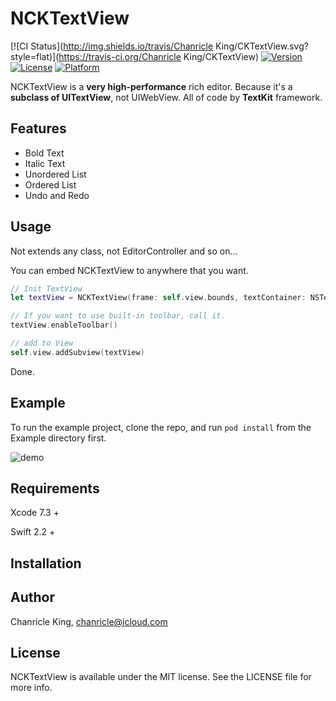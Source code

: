 # NCKTextView

[![CI Status](http://img.shields.io/travis/Chanricle King/CKTextView.svg?style=flat)](https://travis-ci.org/Chanricle King/CKTextView)
[![Version](https://img.shields.io/cocoapods/v/CKTextView.svg?style=flat)](http://cocoapods.org/pods/CKTextView)
[![License](https://img.shields.io/cocoapods/l/CKTextView.svg?style=flat)](http://cocoapods.org/pods/CKTextView)
[![Platform](https://img.shields.io/cocoapods/p/CKTextView.svg?style=flat)](http://cocoapods.org/pods/CKTextView)

NCKTextView is a **very high-performance** rich editor. Because it's a **subclass of UITextView**, not UIWebView. All of code by **TextKit** framework.

## Features

* Bold Text
* Italic Text
* Unordered List
* Ordered List
* Undo and Redo

## Usage
Not extends any class, not EditorController and so on...

You can embed NCKTextView to anywhere that you want.

```swift
// Init TextView
let textView = NCKTextView(frame: self.view.bounds, textContainer: NSTextContainer())

// If you want to use built-in toolbar, call it.
textView.enableToolbar()

// add to View
self.view.addSubview(textView)
```

Done.

## Example

To run the example project, clone the repo, and run `pod install` from the Example directory first.

![demo](https://github.com/chanricle/CKTextView/blob/develop/demo.gif?raw=true)

## Requirements

Xcode 7.3 +

Swift 2.2 +

## Installation

## Author

Chanricle King, chanricle@icloud.com

## License

NCKTextView is available under the MIT license. See the LICENSE file for more info.

